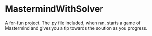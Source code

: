 # MastermindWithSolver
A for-fun project. The .py file included, when ran, starts a game of Mastermind and gives you a tip towards the solution as you progress.

